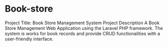 # Book-store
Project Title: Book Store Management System
Project Description
A Book Store Management Web Application using the Laravel
PHP framework. The system is works for book records and provide CRUD
functionalities with a user-friendly interface.
